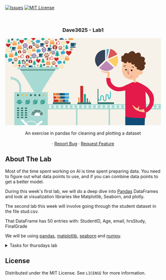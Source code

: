<!-- PROJECT SHIELDS -->
<!--
*** I'm using markdown "reference style" links for readability.
*** Reference links are enclosed in brackets [ ] instead of parentheses ( ).
*** See the bottom of this document for the declaration of the reference variables
*** for contributors-url, forks-url, etc. This is an optional, concise syntax you may use.
*** https://www.markdownguide.org/basic-syntax/#reference-style-links
-->

[![Issues][issues-shield]][issues-url]
[![MIT License][license-shield]][license-url]




<!-- PROJECT LOGO -->
<br />
<h3 align="center">Dave3625 - Lab1</h3>
<p align="center">
  <a href="https://github.com/DAVE3625/DAVE3625-24H/tree/main/Lab1">
    <img src="img/logo.png" alt="Data wrangling" width="auto" height="auto">
  </a>

  

  <p align="center">
    An exercise in pandas for cleaning and plotting a dataset <br \>
    <br />
    ·
    <a href="https://github.com/DAVE3625/DAVE3625-24H/issues">Report Bug</a>
    ·
    <a href="https://github.com/DAVE3625/DAVE3625-24H/issues">Request Feature</a>
  </p>
</p>


<!-- ABOUT THE LAB -->
## About The Lab
Most of the time spent working on AI is time spent preparing data. You need to figure out what data points to use, and if you can combine data points to get a better model. 

During this week's first lab, we will do a deep dive into [Pandas][Pandas] DataFrames and look at visualization libraries like Matplotlib, Seaborn, and plotly.



The second lab this week will involve going through the student dataset in the file stud.csv. 

That DataFrame has 50 entries with:
StudentID, Age, email, hrsStudy, FinalGrade

We will be using [pandas][pandas-doc], [matplotlib][matplotlib-doc], [seaborn][seaborn-doc] and [numpy][numpy-doc].


<details>
<summary>Tasks for thursdays lab</summary>

  ## Tasks
  
  **[Solution][Solution]**
  
  **1. In this lab, you will import the csv file into pandas:**
  
  Hint: 
  ```
  #If you want to use the csv from this git set
  # url = "https://github.com/DAVE3625/DAVE3625-24H/blob/main/Lab1/stud.csv"
  # You can also download the csv and set
  # url="{filepath]/stud.csv"
  df = pd.read_csv(url, sep=',')
  df.head()
  
  ```
  
  
  **2. You will then clean the data set so df.info() produce**
  
  ![dfinfo][dfinfo]
  
  Hint: 
  ```
  df.isna().sum() #show missing values
  df=df.replace(r'^\s*$', np.nan, regex=True) #Replace blank values with np.nan values
  
  df['Column'] = df['Column'].astype(str).astype(int) #Convert from obj to int
  ```
  **3. Then idenify and remove the outliers in the «FinalGrade» column**
  
  Hint : 
  ```
  df["FinalGrade"].plot.box()
  ```
  
  **4. Finally add a column “Grade” where you transform the grade from float to a char:**
  
  [Hint][columns-condition]
  ```
  91 - 100 = A
  81 - 90  = B
  71 - 80  = C
  61 – 70  = D
  51 – 60  = E
     > 50  = F
  ```
  **5. Produce this plot:**
  
  ![barplot]
  
  The dataset is generated with this script and errors added after it's creation:
  ```python
  import random
  print(StudentID,Age,email,hrsStudy,FinalGrade)
  for i in range(50):
     studId ="s" + str(random.randrange(10000,99999,1)) 
     print(str(studId)+","+ str(random.randrange(19,35,1))+",
        "+str(studId+"@oslomet.no"+","+str(random.randint(0, 12)))+","+str(random.randint(20, 100)))
  ```
  
  ## More hints
  
  Due to many questions about pandas and python in general i'll provide some extra hints
  
  **Q: I get an error when running**
  ```python
  df = pd.read_csv(url, sep=',')
  ```
  **A: This might be caused by two different problems**
  1.  Check your imports, for this lab you should consider these imports
  ```python
  #Import modules
  %matplotlib inline
  import pandas as pd
  import numpy as np
  from scipy import stats
  ```
  2.  If you have imported pandas, check that you assign a value to the variable **url**
  
  **Q: I can't convert values to int or float**
  Even after running
  ```python
  df=df.replace(r'^\s*$', np.nan, regex=True)
  ```
  **A: Running the above code only replace whitespace with a nan value**
  
  nan stands for Not a Number, and can not be converted to int or float. The reason we convert missing values to nan is that pandas lets us handle those values quite simple.
  If you want to assign nan's a value, you can use
  ```python
  df["Column"].replace(np.nan, VALUE, inplace=True)
  #Column is a placeholder for the column you want to change. 
  #In this example we have the columns StudentID,Age,email,hrsStudy,FinalGrade
  ```
  After you have replaced the nan values you want, you can drop rows containing nan with:
  ```python
  df.dropna(inplace = True)
  ```
  **Q: df["FinalGrade"].plot.box() don't work**
  
  1.  When running this code I get an error
  2.  The code run, but I can't see a plot
  
  **A:**
  
  1.  If you get an error and your code looks correct, try to reinstall matplotlib.
      Go to your conda prompt (make sure you're in the right env) and write:
      ```
      conda uninstall matplotlib
      conda update
      conda install matplotlib
      ```
      rest the kernel in jupyter notebook and try again
  
  2.  If your code runs, but only produce
  ```
  <matplotlib.axes._subplots.AxesSubplot at 0x7f7cb044f7d0>
  ```
  add 
  ```
  %matplotlib inline
  ````
  in the includes section
  
  **Q: How do I remove outliers?**
  
  **A:**
  Check [kite][kite-outliers] for a hint.
  On this set edit
  ```python
  filtered_entries = (abs_z_scores < 3).all(axis=1)
  #to
  filtered_entries = (abs_z_scores < 3)
  ```
  **Q: Can you provide some tutorials for jupyter and pandas?**
  
  I need some good tutorials to get me started. Can you recommend any?
  
  **A: Yes**
  
  If you are new to jupyter notebook and pandas [this youtube video][jupyter-tutorial] will be useful.
  
  [This site][pandas-tutorial] covers many important aspects of pandas, and I use it often as a reference.

</details>

<!-- LICENSE -->
## License

Distributed under the MIT License. See `LICENSE` for more information.






<!-- MARKDOWN LINKS & IMAGES -->
<!-- https://www.markdownguide.org/basic-syntax/#reference-style-links -->
[issues-shield]: https://img.shields.io/github/issues/umaimehm/Intro_to_AI_2021.svg?style=for-the-badge
[issues-url]: https://github.com/DAVE3625/DAVE3625-24H/issues
[license-shield]: https://img.shields.io/github/license/othneildrew/Best-README-Template.svg?style=for-the-badge
[license-url]: https://github.com/DAVE3625/DAVE3625-24H/blob/main/Lab1/LICENSE

[dfinfo]: img/dfinfo.png
[barplot]: img/barplot.png
[seaborn-doc]: https://seaborn.pydata.org/
[matplotlib-doc]: https://matplotlib.org/stable/index.html
[pandas-doc]: https://pandas.pydata.org/docs/reference/index.html#api
[numpy-doc]: https://numpy.org/doc/stable/
[columns-condition]: https://www.dataquest.io/blog/tutorial-add-column-pandas-dataframe-based-on-if-else-condition/
[kite-outliers]: https://www.kite.com/python/answers/how-to-remove-outliers-from-a-pandas-dataframe-in-python/
[pandas-tutorial]: https://github.com/TirendazAcademy/PANDAS-TUTORIAL
[jupyter-tutorial]: https://www.youtube.com/watch?v=vmEHCJofslg
[solution]: Solution.ipynb
[Pandas]: Pandas.ipynb
